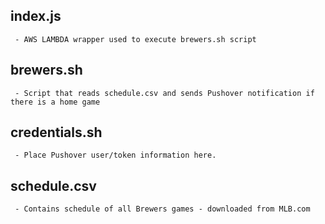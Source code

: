 ## index.js                                                        
     - AWS LAMBDA wrapper used to execute brewers.sh script           
## brewers.sh                                                        
     - Script that reads schedule.csv and sends Pushover notification if there is a home game                           
## credentials.sh                                                    
     - Place Pushover user/token information here.                    
## schedule.csv                                                      
     - Contains schedule of all Brewers games - downloaded from MLB.com 
